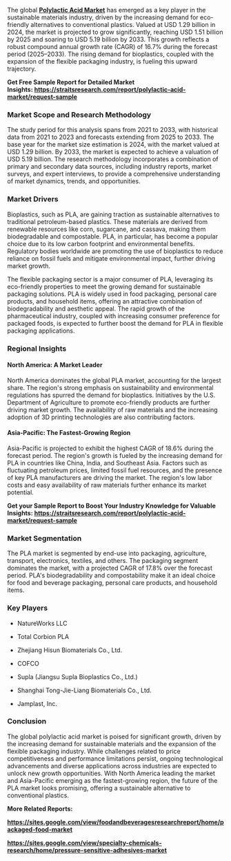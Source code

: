 <p>The global <strong><a href="https://straitsresearch.com/report/polylactic-acid-market">Polylactic Acid Market</a></strong> has emerged as a key player in the sustainable materials industry, driven by the increasing demand for eco-friendly alternatives to conventional plastics. Valued at USD 1.29 billion in 2024, the market is projected to grow significantly, reaching USD 1.51 billion by 2025 and soaring to USD 5.19 billion by 2033. This growth reflects a robust compound annual growth rate (CAGR) of 16.7% during the forecast period (2025&ndash;2033). The rising demand for bioplastics, coupled with the expansion of the flexible packaging industry, is fueling this upward trajectory.</p>
<p><strong>Get Free Sample Report for Detailed Market Insights:&nbsp;<a href="https://straitsresearch.com/report/polylactic-acid-market/request-sample">https://straitsresearch.com/report/polylactic-acid-market/request-sample</a>&nbsp;</strong></p>
<h3><strong>Market Scope and Research Methodology</strong></h3>
<p>The study period for this analysis spans from 2021 to 2033, with historical data from 2021 to 2023 and forecasts extending from 2025 to 2033. The base year for the market size estimation is 2024, with the market valued at USD 1.29 billion. By 2033, the market is expected to achieve a valuation of USD 5.19 billion. The research methodology incorporates a combination of primary and secondary data sources, including industry reports, market surveys, and expert interviews, to provide a comprehensive understanding of market dynamics, trends, and opportunities.</p>
<h3><strong>Market Drivers</strong></h3>
<p>Bioplastics, such as PLA, are gaining traction as sustainable alternatives to traditional petroleum-based plastics. These materials are derived from renewable resources like corn, sugarcane, and cassava, making them biodegradable and compostable. PLA, in particular, has become a popular choice due to its low carbon footprint and environmental benefits. Regulatory bodies worldwide are promoting the use of bioplastics to reduce reliance on fossil fuels and mitigate environmental impact, further driving market growth.</p>
<p>The flexible packaging sector is a major consumer of PLA, leveraging its eco-friendly properties to meet the growing demand for sustainable packaging solutions. PLA is widely used in food packaging, personal care products, and household items, offering an attractive combination of biodegradability and aesthetic appeal. The rapid growth of the pharmaceutical industry, coupled with increasing consumer preference for packaged foods, is expected to further boost the demand for PLA in flexible packaging applications.</p>
<h3><strong>Regional Insights</strong></h3>
<h4><strong>North America: A Market Leader</strong></h4>
<p>North America dominates the global PLA market, accounting for the largest share. The region's strong emphasis on sustainability and environmental regulations has spurred the demand for bioplastics. Initiatives by the U.S. Department of Agriculture to promote eco-friendly products are further driving market growth. The availability of raw materials and the increasing adoption of 3D printing technologies are also contributing factors.</p>
<h4><strong>Asia-Pacific: The Fastest-Growing Region</strong></h4>
<p>Asia-Pacific is projected to exhibit the highest CAGR of 18.6% during the forecast period. The region's growth is fueled by the increasing demand for PLA in countries like China, India, and Southeast Asia. Factors such as fluctuating petroleum prices, limited fossil fuel resources, and the presence of key PLA manufacturers are driving the market. The region's low labor costs and easy availability of raw materials further enhance its market potential.</p>
<p><strong>Get your Sample Report to Boost Your Industry Knowledge for Valuable Insights:&nbsp;<a href="https://straitsresearch.com/report/polylactic-acid-market/request-sample">https://straitsresearch.com/report/polylactic-acid-market/request-sample</a>&nbsp;</strong></p>
<h3><strong>Market Segmentation</strong></h3>
<p>The PLA market is segmented by end-use into packaging, agriculture, transport, electronics, textiles, and others. The packaging segment dominates the market, with a projected CAGR of 17.8% over the forecast period. PLA's biodegradability and compostability make it an ideal choice for food and beverage packaging, personal care products, and household items.</p>
<h3><strong>Key Players</strong></h3>
<ul>
<li>
<p>NatureWorks LLC</p>
</li>
<li>
<p>Total Corbion PLA</p>
</li>
<li>
<p>Zhejiang Hisun Biomaterials Co., Ltd.</p>
</li>
<li>
<p>COFCO</p>
</li>
<li>
<p>Supla (Jiangsu Supla Bioplastics Co., Ltd.)</p>
</li>
<li>
<p>Shanghai Tong-Jie-Liang Biomaterials Co., Ltd.</p>
</li>
<li>
<p>Jamplast, Inc.</p>
</li>
</ul>
<h3><strong>Conclusion</strong></h3>
<p>The global polylactic acid market is poised for significant growth, driven by the increasing demand for sustainable materials and the expansion of the flexible packaging industry. While challenges related to price competitiveness and performance limitations persist, ongoing technological advancements and diverse applications across industries are expected to unlock new growth opportunities. With North America leading the market and Asia-Pacific emerging as the fastest-growing region, the future of the PLA market looks promising, offering a sustainable alternative to conventional plastics.</p>
<p><strong>More Related Reports:&nbsp;</strong></p>
<p><strong><a href="https://sites.google.com/view/foodandbeveragesresearchreport/home/packaged-food-market">https://sites.google.com/view/foodandbeveragesresearchreport/home/packaged-food-market</a></strong></p>
<p><strong><a href="https://sites.google.com/view/specialty-chemicals-research/home/pressure-sensitive-adhesives-market">https://sites.google.com/view/specialty-chemicals-research/home/pressure-sensitive-adhesives-market</a><br /></strong></p>
